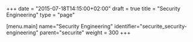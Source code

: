 +++
date = "2015-07-18T14:15:00+02:00"
draft = true
title = "Security Engineering"
type = "page"

[menu.main]
name="Security Engineering"
identifier="securite_security-engineering"
parent="securite"
weight = 300
+++